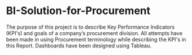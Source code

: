 # BI-Solution-for-Procurement
The purpose of this project is to describe Key Performance Indicators (KPI's) and goals of a company’s procurement division. 
All attempts have been made in using Procurement terminology while describing the KPI's in this Report. 
Dashboards have been designed using Tableau.

